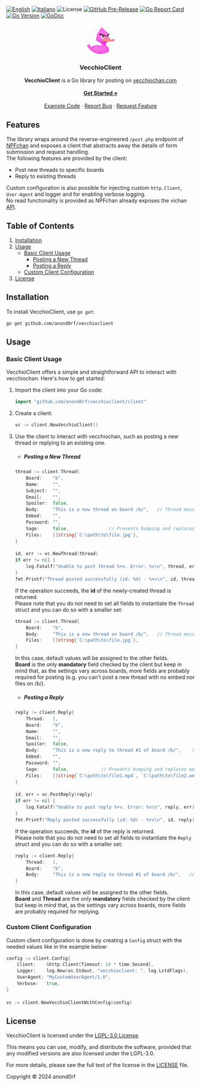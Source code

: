 <a name="readme-top"></a>
[![English](https://img.shields.io/badge/lang-en-blue.svg)](README-en.md) [![Italiano](https://img.shields.io/badge/lang-it-blue.svg)](README.md) 
![License](https://img.shields.io/github/license/anond0rf/vecchioclient) [![GitHub Pre-Release](https://img.shields.io/github/v/release/anond0rf/vecchioclient?include_prereleases&label=pre-release)](https://github.com/anond0rf/vecchioclient/releases) [![Go Report Card](https://goreportcard.com/badge/github.com/anond0rf/vecchioclient)](https://goreportcard.com/report/github.com/anond0rf/vecchioclient) [![Go Version](https://img.shields.io/github/go-mod/go-version/anond0rf/vecchioclient)](https://github.com/anond0rf/vecchioclient) [![GoDoc](https://godoc.org/github.com/anond0rf/vecchioclient?status.svg)](https://godoc.org/github.com/anond0rf/vecchioclient)
<br />
<div align="center">
  <a href="https://github.com/anond0rf/vecchioclient">
    <img src="logo.png" alt="Logo" width="80" height="80">
  </a>
<h3 align="center">VecchioClient</h3>
  <p align="center">
    <strong>VecchioClient</strong> is a Go library for posting on <a href="https://vecchiochan.com/">vecchiochan.com</a>
    <br />
    <br />
    <a href="#installation"><strong>Get Started »</strong></a>
    <br />
    <br />
    <a href="https://github.com/anond0rf/vecchioclient/blob/main/cmd/example-client/main.go">Example Code</a>
    ·
    <a href="https://github.com/anond0rf/vecchioclient/issues">Report Bug</a>
    ·
    <a href="https://github.com/anond0rf/vecchioclient/issues">Request Feature</a>
  </p>
</div>

## Features

The library wraps around the reverse-engineered `/post.php` endpoint of [NPFchan](https://github.com/fallenPineapple/NPFchan) and exposes a client that abstracts away the details of form submission and request handling.  
The following features are provided by the client:

- Post new threads to specific boards
- Reply to existing threads

Custom configuration is also possible for injecting custom `http.Client`, `User-Agent` and logger and for enabling verbose logging.  
No read functionality is provided as NPFchan already exposes the vichan  [API](https://github.com/vichan-devel/vichan-API/).

## Table of Contents

1. [Installation](#installation)
2. [Usage](#usage)
   - [Basic Client Usage](#basic-client-usage)
     - [Posting a New Thread](#posting-a-new-thread)
     - [Posting a Reply](#posting-a-reply)
   - [Custom Client Configuration](#custom-client-configuration)
3. [License](#license)

## Installation

To install VecchioClient, use `go get`:

```bash
go get github.com/anond0rf/vecchioclient
```

## Usage

### Basic Client Usage

VecchioClient offers a simple and straightforward API to interact with vecchiochan. Here's how to get started:

1. Import the client into your Go code:

    ```go
    import "github.com/anond0rf/vecchioclient/client"
    ```

2. Create a client:
   
    ```go
    vc := client.NewVecchioClient()
    ```

3. Use the client to interact with vecchiochan, such as posting a new thread or replying to an existing one.  

    - ##### Posting a New Thread
    
    ```go
    thread := client.Thread{
		Board:    "b",
		Name:     "",
		Subject:  "",
		Email:    "",
		Spoiler:  false,
		Body:     "This is a new thread on board /b/",   // Thread message
		Embed:    "",
		Password: "",
		Sage:     false,               // Prevents bumping and replaces email with "rabbia"
		Files:    []string{`C:\path\to\file.jpg`},
	}

    id, err := vc.NewThread(thread)
	if err != nil {
		log.Fatalf("Unable to post thread %+v. Error: %v\n", thread, err)
	}
	fmt.Printf("Thread posted successfully (id: %d) - %+v\n", id, thread)
    ```

    If the operation succeeds, the **id** of the newly-created thread is returned.  
    Please note that you do not need to set all fields to instantiate the `Thread` struct and you can do so with a smaller set:

    ```go
    thread := client.Thread{
		Board:    "b",
		Body:     "This is a new thread on board /b/",   // Thread message
		Files:    []string{`C:\path\to\file.jpg`},
	}
    ```

    In this case, default values will be assigned to the other fields.  
    **Board** is the only **mandatory** field checked by the client but keep in mind that, as the settings vary across boards, more fields are probably required for posting (e.g. you can't post a new thread with no embed nor files on /b/).

    - ##### Posting a Reply

    ```go
    reply := client.Reply{
		Thread:   1,
		Board:    "b",
		Name:     "",
		Email:    "",
		Spoiler:  false,
		Body:     "This is a new reply to thread #1 of board /b/",    // Reply message
		Embed:    "",
		Password: "",
		Sage:     false,            // Prevents bumping and replaces email with "rabbia"
		Files:    []string{`C:\path\to\file1.mp4`, `C:\path\to\file2.webm`},
	}

    id, err = vc.PostReply(reply)
	if err != nil {
		log.Fatalf("Unable to post reply %+v. Error: %v\n", reply, err)
	}
	fmt.Printf("Reply posted successfully (id: %d) - %+v\n", id, reply)
    ```

    If the operation succeeds, the **id** of the reply is returned.  
    Please note that you do not need to set all fields to instantiate the `Reply` struct and you can do so with a smaller set:

    ```go
    reply := client.Reply{
        Thread:   1,
		Board:    "b",
		Body:     "This is a new reply to thread #1 of board /b/",   // Reply message
	}
    ```

    In this case, default values will be assigned to the other fields.  
    **Board** and **Thread** are the only **mandatory** fields checked by the client but keep in mind that, as the settings vary across boards, more fields are probably required for replying.

### Custom Client Configuration

Custom client configuration is done by creating a `Config` struct with the needed values like in the example below:

```go
config := client.Config{
    Client:    &http.Client{Timeout: 10 * time.Second},                 // Custom HTTP client
    Logger:    log.New(os.Stdout, "vecchioclient: ", log.LstdFlags),    // Custom logger
    UserAgent: "MyCustomUserAgent/1.0",                                 // Custom User-Agent
    Verbose:   true,                                                    // Enable/Disable detailed logging
}

vc := client.NewVecchioClientWithConfig(config)
```

## License

VecchioClient is licensed under the [LGPL-3.0 License](https://www.gnu.org/licenses/lgpl-3.0.html). 

This means you can use, modify, and distribute the software, provided that any modified versions are also licensed under the LGPL-3.0. 

For more details, please see the full text of the license in the [LICENSE](./LICENSE) file.

Copyright © 2024 anond0rf

